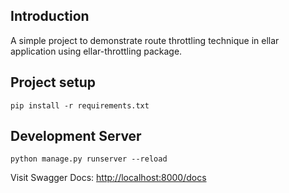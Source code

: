 ## Introduction
A simple project to demonstrate route throttling technique in ellar application using ellar-throttling package.

## Project setup
```
pip install -r requirements.txt
```

## Development Server
```
python manage.py runserver --reload
```
Visit Swagger Docs: [http://localhost:8000/docs](http://localhost:8000/docs)
